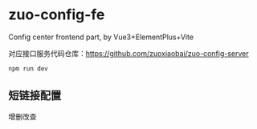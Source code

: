# zuo-config-fe

Config center frontend part, by Vue3+ElementPlus+Vite

对应接口服务代码仓库：<https://github.com/zuoxiaobai/zuo-config-server>

```sh
npm run dev
```

## 短链接配置

增删改查
